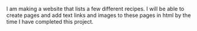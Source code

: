 I am making a website that lists a few different recipes. I will be able 
to create pages and add text links and images to these pages in html by 
the time I have completed this project.
